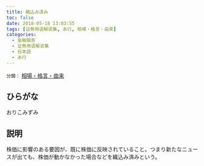 ```yaml
---
title: 織込み済み
toc: false
date: 2018-05-18 13:03:55
tags: [证券用语解说集, あ行, 相場・格言・由来]
categories:
  - 金融服务
  - 证券用语解说集
  - 日本語
  - あ行
---
```


`分類：` [相場・格言・由来](/tags/相場・格言・由来/)

## ひらがな

おりこみずみ

## 説明

株価に影響のある要因が、既に株価に反映されていること。つまり新たなニュースが出ても、株価が動かなかった場合などを織込み済みという。
